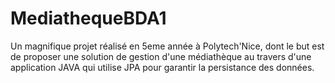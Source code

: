 MediathequeBDA1
===============

Un magnifique projet réalisé en 5eme année à Polytech'Nice, dont le but est de proposer une solution de gestion d'une médiathèque au travers d'une application JAVA qui utilise JPA pour garantir la persistance des données.